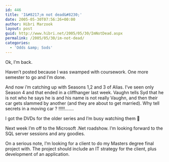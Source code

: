```yaml
---
id: 446
title: 'I&#8217;m not dead&#8230;'
date: 2005-05-30T07:56:26+00:00
author: Hibri Marzook
layout: post
guid: http://www.hibri.net/2005/05/30/ImNotDead.aspx
permalink: /2005/05/30/im-not-dead/
categories:
  - 'Odds &amp; Sods'
---
```

Ok, I&#8217;m back. 


  


Haven&#8217;t posted because I was swamped with coursework. One more semester to go and I&#8217;m done. 


  


And now i&#8217;m catching up with Seasons 1,2 and 3 of Alias. I&#8217;ve seen only Season 4&nbsp;and that ended in a cliffhanger last week.&nbsp;Vaughn tells Syd that he is not who he says he is and his name is not really Vaughn, and then their car gets slammed by another (and they are about to get married). Why&nbsp;tell secrets in a moving car ? !!!!!&#8230;&#8230;.


  


I got the DVDs for the older series and I&#8217;m busy watching them 🙂


  


Next week I&#8217;m off to the Microsoft .Net roadshow. I&#8217;m looking forward to the SQL server sessions and any goodies.


  


On a serious note, I&#8217;m looking for a client to do my Masters degree final project with. The project should include an IT strategy for the client, plus development of an application.
